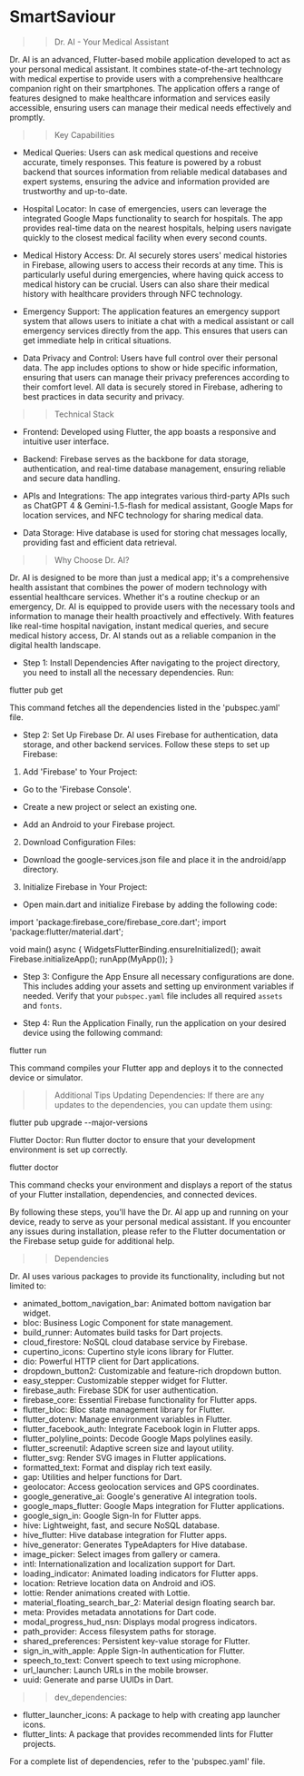 # SmartSaviour

>> Dr. AI - Your Medical Assistant

Dr. AI is an advanced, Flutter-based mobile application developed to act as your personal medical assistant. It combines state-of-the-art technology with medical expertise to provide users with a comprehensive healthcare companion right on their smartphones. The application offers a range of features designed to make healthcare information and services easily accessible, ensuring users can manage their medical needs effectively and promptly.

>> Key Capabilities

- Medical Queries: Users can ask medical questions and receive accurate, timely responses. This feature is powered by a robust backend that sources information from reliable medical databases and expert systems, ensuring the advice and information provided are trustworthy and up-to-date.

- Hospital Locator: In case of emergencies, users can leverage the integrated Google Maps functionality to search for hospitals. The app provides real-time data on the nearest hospitals, helping users navigate quickly to the closest medical facility when every second counts.

- Medical History Access: Dr. AI securely stores users' medical histories in Firebase, allowing users to access their records at any time. This is particularly useful during emergencies, where having quick access to medical history can be crucial. Users can also share their medical history with healthcare providers through NFC technology.

- Emergency Support: The application features an emergency support system that allows users to initiate a chat with a medical assistant or call emergency services directly from the app. This ensures that users can get immediate help in critical situations.

- Data Privacy and Control: Users have full control over their personal data. The app includes options to show or hide specific information, ensuring that users can manage their privacy preferences according to their comfort level. All data is securely stored in Firebase, adhering to best practices in data security and privacy.

>> Technical Stack

- Frontend: Developed using Flutter, the app boasts a responsive and intuitive user interface.

- Backend: Firebase serves as the backbone for data storage, authentication, and real-time database management, ensuring reliable and secure data handling.

- APIs and Integrations: The app integrates various third-party APIs such as ChatGPT 4 & Gemini-1.5-flash for medical assistant, Google Maps for location services, and NFC technology for sharing medical data.
- Data Storage: Hive database is used for storing chat messages locally, providing fast and efficient data retrieval.

>> Why Choose Dr. AI?

Dr. AI is designed to be more than just a medical app; it's a comprehensive health assistant that combines the power of modern technology with essential healthcare services. Whether it's a routine checkup or an emergency, Dr. AI is equipped to provide users with the necessary tools and information to manage their health proactively and effectively. With features like real-time hospital navigation, instant medical queries, and secure medical history access, Dr. AI stands out as a reliable companion in the digital health landscape.



- Step 1: Install Dependencies
After navigating to the project directory, you need to install all the necessary dependencies. 
Run:

flutter pub get

This command fetches all the dependencies listed in the 'pubspec.yaml' file.

- Step 2: Set Up Firebase
Dr. AI uses Firebase for authentication, data storage, and other backend services. Follow these steps to set up Firebase:

1. Add 'Firebase' to Your Project:

- Go to the 'Firebase Console'.

- Create a new project or select an existing one.

- Add an Android to your Firebase project.

2. Download Configuration Files:

- Download the google-services.json file and place it in the android/app directory.
 
3. Initialize Firebase in Your Project:

- Open main.dart and initialize Firebase by adding the following code:


import 'package:firebase_core/firebase_core.dart';
import 'package:flutter/material.dart';

void main() async {
  WidgetsFlutterBinding.ensureInitialized();
  await Firebase.initializeApp();
  runApp(MyApp());
}


- Step 3: Configure the App
Ensure all necessary configurations are done. This includes adding your assets and setting up environment variables if needed. Verify that your `pubspec.yaml` file includes all required `assets` and `fonts`.

- Step 4: Run the Application
Finally, run the application on your desired device using the following command:

flutter run

This command compiles your Flutter app and deploys it to the connected device or simulator.

>> Additional Tips
Updating Dependencies: If there are any updates to the dependencies, you can update them using:

flutter pub upgrade --major-versions

Flutter Doctor: Run flutter doctor to ensure that your development environment is set up correctly.

flutter doctor

This command checks your environment and displays a report of the status of your Flutter installation, dependencies, and connected devices.

By following these steps, you'll have the Dr. AI app up and running on your device, ready to serve as your personal medical assistant. If you encounter any issues during installation, please refer to the Flutter documentation or the Firebase setup guide for additional help.

>> Dependencies

Dr. AI uses various packages to provide its functionality, including but not limited to:

- animated_bottom_navigation_bar: Animated bottom navigation bar widget.
- bloc: Business Logic Component for state management.
- build_runner: Automates build tasks for Dart projects.
- cloud_firestore: NoSQL cloud database service by Firebase.
- cupertino_icons: Cupertino style icons library for Flutter.
- dio: Powerful HTTP client for Dart applications.
- dropdown_button2: Customizable and feature-rich dropdown button.
- easy_stepper: Customizable stepper widget for Flutter.
- firebase_auth: Firebase SDK for user authentication.
- firebase_core: Essential Firebase functionality for Flutter apps.
- flutter_bloc: Bloc state management library for Flutter.
- flutter_dotenv: Manage environment variables in Flutter.
- flutter_facebook_auth: Integrate Facebook login in Flutter apps.
- flutter_polyline_points: Decode Google Maps polylines easily.
- flutter_screenutil: Adaptive screen size and layout utility.
- flutter_svg: Render SVG images in Flutter applications.
- formatted_text: Format and display rich text easily.
- gap: Utilities and helper functions for Dart.
- geolocator: Access geolocation services and GPS coordinates.
- google_generative_ai: Google's generative AI integration tools.
- google_maps_flutter: Google Maps integration for Flutter applications.
- google_sign_in: Google Sign-In for Flutter apps.
- hive: Lightweight, fast, and secure NoSQL database.
- hive_flutter: Hive database integration for Flutter apps.
- hive_generator: Generates TypeAdapters for Hive database.
- image_picker: Select images from gallery or camera.
- intl: Internationalization and localization support for Dart.
- loading_indicator: Animated loading indicators for Flutter apps.
- location: Retrieve location data on Android and iOS.
- lottie: Render animations created with Lottie.
- material_floating_search_bar_2: Material design floating search bar.
- meta: Provides metadata annotations for Dart code.
- modal_progress_hud_nsn: Displays modal progress indicators.
- path_provider: Access filesystem paths for storage.
- shared_preferences: Persistent key-value storage for Flutter.
- sign_in_with_apple: Apple Sign-In authentication for Flutter.
- speech_to_text: Convert speech to text using microphone.
- url_launcher: Launch URLs in the mobile browser.
- uuid: Generate and parse UUIDs in Dart.
  
>> dev_dependencies:

- flutter_launcher_icons: A package to help with creating app launcher icons.
- flutter_lints: A package that provides recommended lints for Flutter projects.
  
For a complete list of dependencies, refer to the 'pubspec.yaml' file.
